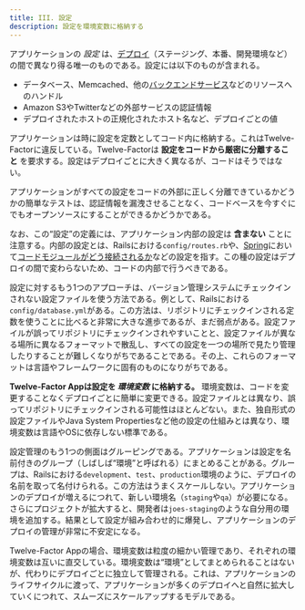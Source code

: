 ```yaml
---
title: III. 設定
description: 設定を環境変数に格納する
---
```

アプリケーションの *設定* は、[デプロイ](./codebase)（ステージング、本番、開発環境など）の間で異なり得る唯一のものである。設定には以下のものが含まれる。

* データベース、Memcached、他の[バックエンドサービス](./backing-services)などのリソースへのハンドル 
* Amazon S3やTwitterなどの外部サービスの認証情報
* デプロイされたホストの正規化されたホスト名など、デプロイごとの値

アプリケーションは時に設定を定数としてコード内に格納する。これはTwelve-Factorに違反している。Twelve-Factorは **設定をコードから厳密に分離すること** を要求する。設定はデプロイごとに大きく異なるが、コードはそうではない。

アプリケーションがすべての設定をコードの外部に正しく分離できているかどうかの簡単なテストは、認証情報を漏洩させることなく、コードベースを今すぐにでもオープンソースにすることができるかどうかである。

なお、この“設定”の定義には、アプリケーション内部の設定は **含まない** ことに注意する。内部の設定とは、Railsにおける`config/routes.rb`や、[Spring](http://spring.io/)において[コードモジュールがどう接続されるか](http://docs.spring.io/spring/docs/current/spring-framework-reference/html/beans.html)などの設定を指す。この種の設定はデプロイの間で変わらないため、コードの内部で行うべきである。

設定に対するもう1つのアプローチは、バージョン管理システムにチェックインされない設定ファイルを使う方法である。例として、Railsにおける`config/database.yml`がある。この方法は、リポジトリにチェックインされる定数を使うことに比べると非常に大きな進歩であるが、まだ弱点がある。設定ファイルが誤ってリポジトリにチェックインされやすいことと、設定ファイルが異なる場所に異なるフォーマットで散乱し、すべての設定を一つの場所で見たり管理したりすることが難しくなりがちであることである。その上、これらのフォーマットは言語やフレームワークに固有のものになりがちである。

**Twelve-Factor Appは設定を *環境変数* に格納する。** 環境変数は、コードを変更することなくデプロイごとに簡単に変更できる。設定ファイルとは異なり、誤ってリポジトリにチェックインされる可能性はほとんどない。また、独自形式の設定ファイルやJava System Propertiesなど他の設定の仕組みとは異なり、環境変数は言語やOSに依存しない標準である。

設定管理のもう1つの側面はグルーピングである。アプリケーションは設定を名前付きのグループ（しばしば“環境”と呼ばれる）にまとめることがある。グループは、Railsにおける`development`、`test`、`production`環境のように、デプロイの名前を取って名付けられる。この方法はうまくスケールしない。アプリケーションのデプロイが増えるにつれて、新しい環境名（`staging`や`qa`）が必要になる。さらにプロジェクトが拡大すると、開発者は`joes-staging`のような自分用の環境を追加する。結果として設定が組み合わせ的に爆発し、アプリケーションのデプロイの管理が非常に不安定になる。

Twelve-Factor Appの場合、環境変数は粒度の細かい管理であり、それぞれの環境変数は互いに直交している。環境変数は“環境”としてまとめられることはないが、代わりにデプロイごとに独立して管理される。これは、アプリケーションのライフサイクルに渡って、アプリケーションが多くのデプロイへと自然に拡大していくにつれて、スムーズにスケールアップするモデルである。
